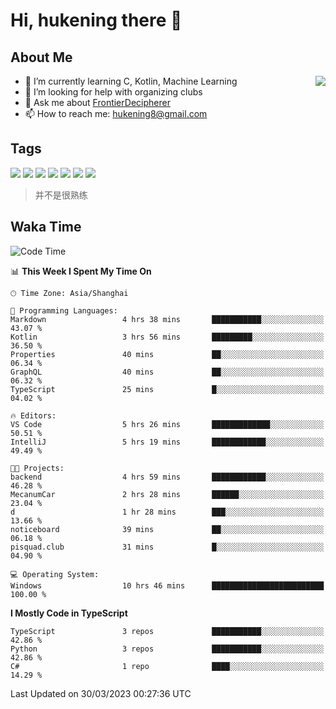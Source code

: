 # Hi, hukening there 👋

## About Me

<a href="#">
  <img align="right" src="https://github-readme-stats-git-masterrstaa-rickstaa.vercel.app/api?username=Tokyo469&count_private=true&show_icons=true&bg_color=15,f2f7fd,E0EAFC" />
</a>

- 🌱 I’m currently learning C, Kotlin, Machine Learning
- 🤔 I’m looking for help with organizing clubs
- 💬 Ask me about [FrontierDecipherer](https://github.com/FrontierDecipherer)
- 📫 How to reach me: hukening8@gmail.com

## Tags

![](https://img.shields.io/badge/-Python-3e74a2?style=flat-square&logo=Python&logoColor=fff)
![](https://img.shields.io/badge/-C++-00579c?style=flat-square&logo=cplusplus&logoColor=fff)
![](https://img.shields.io/badge/-Node.js-339933?style=flat-square&logo=Node.js&logoColor=fff)
![](https://img.shields.io/badge/-React-2d98ce?style=flat-square&logo=React&logoColor=fff)
![](https://img.shields.io/badge/-Linux-000000?style=flat-square&logo=Linux&logoColor=fff)
![](https://img.shields.io/badge/-MySQL-4479A1?style=flat-square&logo=MySQL&logoColor=fff)
![](https://img.shields.io/badge/-MongoDB-47A248?style=flat-square&logo=MongoDB&logoColor=fff)

> 并不是很熟练

## Waka Time

<!--START_SECTION:waka-->
![Code Time](http://img.shields.io/badge/Code%20Time-206%20hrs%204%20mins-blue)

📊 **This Week I Spent My Time On** 

```text
🕑︎ Time Zone: Asia/Shanghai

💬 Programming Languages: 
Markdown                 4 hrs 38 mins       ███████████░░░░░░░░░░░░░░   43.07 % 
Kotlin                   3 hrs 56 mins       █████████░░░░░░░░░░░░░░░░   36.50 % 
Properties               40 mins             ██░░░░░░░░░░░░░░░░░░░░░░░   06.34 % 
GraphQL                  40 mins             ██░░░░░░░░░░░░░░░░░░░░░░░   06.32 % 
TypeScript               25 mins             █░░░░░░░░░░░░░░░░░░░░░░░░   04.02 % 

🔥 Editors: 
VS Code                  5 hrs 26 mins       █████████████░░░░░░░░░░░░   50.51 % 
IntelliJ                 5 hrs 19 mins       ████████████░░░░░░░░░░░░░   49.49 % 

🐱‍💻 Projects: 
backend                  4 hrs 59 mins       ████████████░░░░░░░░░░░░░   46.28 % 
MecanumCar               2 hrs 28 mins       ██████░░░░░░░░░░░░░░░░░░░   23.04 % 
d                        1 hr 28 mins        ███░░░░░░░░░░░░░░░░░░░░░░   13.66 % 
noticeboard              39 mins             ██░░░░░░░░░░░░░░░░░░░░░░░   06.18 % 
pisquad.club             31 mins             █░░░░░░░░░░░░░░░░░░░░░░░░   04.90 % 

💻 Operating System: 
Windows                  10 hrs 46 mins      █████████████████████████   100.00 % 
```

**I Mostly Code in TypeScript** 

```text
TypeScript               3 repos             ███████████░░░░░░░░░░░░░░   42.86 % 
Python                   3 repos             ███████████░░░░░░░░░░░░░░   42.86 % 
C#                       1 repo              ████░░░░░░░░░░░░░░░░░░░░░   14.29 % 
```




 Last Updated on 30/03/2023 00:27:36 UTC
<!--END_SECTION:waka-->
